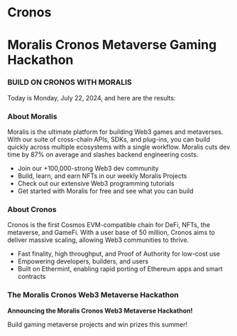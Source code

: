 # Cronos
Moralis Cronos Metaverse Gaming Hackathon
=====================================

### BUILD ON CRONOS WITH MORALIS

Today is Monday, July 22, 2024, and here are the results:

### About Moralis

Moralis is the ultimate platform for building Web3 games and metaverses. With our suite of cross-chain APIs, SDKs, and plug-ins, you can build quickly across multiple ecosystems with a single workflow. Moralis cuts dev time by 87% on average and slashes backend engineering costs.

* Join our +100,000-strong Web3 dev community
* Build, learn, and earn NFTs in our weekly Moralis Projects
* Check out our extensive Web3 programming tutorials
* Get started with Moralis for free and see what you can build

### About Cronos

Cronos is the first Cosmos EVM-compatible chain for DeFi, NFTs, the metaverse, and GameFi. With a user base of 50 million, Cronos aims to deliver massive scaling, allowing Web3 communities to thrive.

* Fast finality, high throughput, and Proof of Authority for low-cost use
* Empowering developers, builders, and users
* Built on Ethermint, enabling rapid porting of Ethereum apps and smart contracts

### The Moralis Cronos Web3 Metaverse Hackathon

**Announcing the Moralis Cronos Web3 Metaverse Hackathon!**

Build gaming metaverse projects and win prizes this summer!
